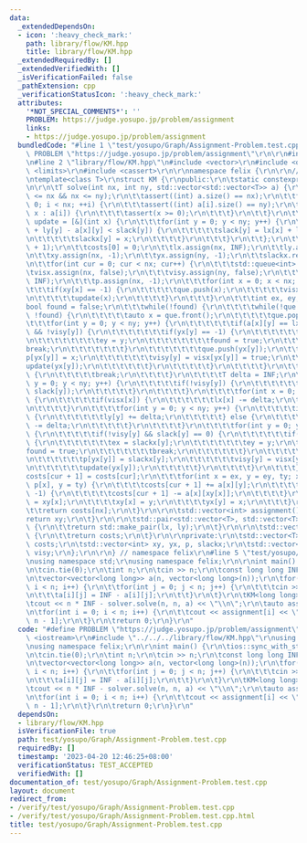 ```yaml
---
data:
  _extendedDependsOn:
  - icon: ':heavy_check_mark:'
    path: library/flow/KM.hpp
    title: library/flow/KM.hpp
  _extendedRequiredBy: []
  _extendedVerifiedWith: []
  _isVerificationFailed: false
  _pathExtension: cpp
  _verificationStatusIcon: ':heavy_check_mark:'
  attributes:
    '*NOT_SPECIAL_COMMENTS*': ''
    PROBLEM: https://judge.yosupo.jp/problem/assignment
    links:
    - https://judge.yosupo.jp/problem/assignment
  bundledCode: "#line 1 \"test/yosupo/Graph/Assignment-Problem.test.cpp\"\n#define\
    \ PROBLEM \"https://judge.yosupo.jp/problem/assignment\"\r\n\r\n#include <iostream>\r\
    \n#line 2 \"library/flow/KM.hpp\"\n#include <vector>\r\n#include <queue>\r\n#include\
    \ <limits>\r\n#include <cassert>\r\n\r\nnamespace felix {\r\n\r\n// https://atcoder.jp/contests/abc247/submissions/30867023\r\
    \ntemplate<class T>\r\nstruct KM {\r\npublic:\r\n\tstatic constexpr T INF = std::numeric_limits<T>::max();\r\
    \n\r\n\tT solve(int nx, int ny, std::vector<std::vector<T>> a) {\r\n\t\tassert(0\
    \ <= nx && nx <= ny);\r\n\t\tassert((int) a.size() == nx);\r\n\t\tfor(int i =\
    \ 0; i < nx; ++i) {\r\n\t\t\tassert((int) a[i].size() == ny);\r\n\t\t\tfor(auto\
    \ x : a[i]) {\r\n\t\t\t\tassert(x >= 0);\r\n\t\t\t}\r\n\t\t}\r\n\t\t\r\n\t\tauto\
    \ update = [&](int x) {\r\n\t\t\tfor(int y = 0; y < ny; y++) {\r\n\t\t\t\tif(lx[x]\
    \ + ly[y] - a[x][y] < slack[y]) {\r\n\t\t\t\t\tslack[y] = lx[x] + ly[y] - a[x][y];\r\
    \n\t\t\t\t\tslackx[y] = x;\r\n\t\t\t\t}\r\n\t\t\t}\r\n\t\t};\r\n\t\t\r\n\t\tcosts.resize(nx\
    \ + 1);\r\n\t\tcosts[0] = 0;\r\n\t\tlx.assign(nx, INF);\r\n\t\tly.assign(ny, 0);\r\
    \n\t\txy.assign(nx, -1);\r\n\t\tyx.assign(ny, -1);\r\n\t\tslackx.resize(ny);\r\
    \n\t\tfor(int cur = 0; cur < nx; cur++) {\r\n\t\t\tstd::queue<int> que;\r\n\t\t\
    \tvisx.assign(nx, false);\r\n\t\t\tvisy.assign(ny, false);\r\n\t\t\tslack.assign(ny,\
    \ INF);\r\n\t\t\tp.assign(nx, -1);\r\n\t\t\tfor(int x = 0; x < nx; x++) {\r\n\t\
    \t\t\tif(xy[x] == -1) {\r\n\t\t\t\t\tque.push(x);\r\n\t\t\t\t\tvisx[x] = true;\r\
    \n\t\t\t\t\tupdate(x);\r\n\t\t\t\t}\r\n\t\t\t}\r\n\t\t\tint ex, ey;\r\n\t\t\t\
    bool found = false;\r\n\t\t\twhile(!found) {\r\n\t\t\t\twhile(!que.empty() &&\
    \ !found) {\r\n\t\t\t\t\tauto x = que.front();\r\n\t\t\t\t\tque.pop();\r\n\t\t\
    \t\t\tfor(int y = 0; y < ny; y++) {\r\n\t\t\t\t\t\tif(a[x][y] == lx[x] + ly[y]\
    \ && !visy[y]) {\r\n\t\t\t\t\t\t\tif(yx[y] == -1) {\r\n\t\t\t\t\t\t\t\tex = x;\r\
    \n\t\t\t\t\t\t\t\tey = y;\r\n\t\t\t\t\t\t\t\tfound = true;\r\n\t\t\t\t\t\t\t\t\
    break;\r\n\t\t\t\t\t\t\t}\r\n\t\t\t\t\t\t\tque.push(yx[y]);\r\n\t\t\t\t\t\t\t\
    p[yx[y]] = x;\r\n\t\t\t\t\t\t\tvisy[y] = visx[yx[y]] = true;\r\n\t\t\t\t\t\t\t\
    update(yx[y]);\r\n\t\t\t\t\t\t}\r\n\t\t\t\t\t}\r\n\t\t\t\t}\r\n\t\t\t\tif(found)\
    \ {\r\n\t\t\t\t\tbreak;\r\n\t\t\t\t}\r\n\t\t\t\tT delta = INF;\r\n\t\t\t\tfor(int\
    \ y = 0; y < ny; y++) {\r\n\t\t\t\t\tif(!visy[y]) {\r\n\t\t\t\t\t\tdelta = std::min(delta,\
    \ slack[y]);\r\n\t\t\t\t\t}\r\n\t\t\t\t}\r\n\t\t\t\tfor(int x = 0; x < nx; x++)\
    \ {\r\n\t\t\t\t\tif(visx[x]) {\r\n\t\t\t\t\t\tlx[x] -= delta;\r\n\t\t\t\t\t}\r\
    \n\t\t\t\t}\r\n\t\t\t\tfor(int y = 0; y < ny; y++) {\r\n\t\t\t\t\tif(visy[y])\
    \ {\r\n\t\t\t\t\t\tly[y] += delta;\r\n\t\t\t\t\t} else {\r\n\t\t\t\t\t\tslack[y]\
    \ -= delta;\r\n\t\t\t\t\t}\r\n\t\t\t\t}\r\n\t\t\t\tfor(int y = 0; y < ny; y++)\
    \ {\r\n\t\t\t\t\tif(!visy[y] && slack[y] == 0) {\r\n\t\t\t\t\t\tif(yx[y] == -1)\
    \ {\r\n\t\t\t\t\t\t\tex = slackx[y];\r\n\t\t\t\t\t\t\tey = y;\r\n\t\t\t\t\t\t\t\
    found = true;\r\n\t\t\t\t\t\t\tbreak;\r\n\t\t\t\t\t\t}\r\n\t\t\t\t\t\tque.push(yx[y]);\r\
    \n\t\t\t\t\t\tp[yx[y]] = slackx[y];\r\n\t\t\t\t\t\tvisy[y] = visx[yx[y]] = true;\r\
    \n\t\t\t\t\t\tupdate(yx[y]);\r\n\t\t\t\t\t}\r\n\t\t\t\t}\r\n\t\t\t}\r\n\t\t\t\
    costs[cur + 1] = costs[cur];\r\n\t\t\tfor(int x = ex, y = ey, ty; x != -1; x =\
    \ p[x], y = ty) {\r\n\t\t\t\tcosts[cur + 1] += a[x][y];\r\n\t\t\t\tif(xy[x] !=\
    \ -1) {\r\n\t\t\t\t\tcosts[cur + 1] -= a[x][xy[x]];\r\n\t\t\t\t}\r\n\t\t\t\tty\
    \ = xy[x];\r\n\t\t\t\txy[x] = y;\r\n\t\t\t\tyx[y] = x;\r\n\t\t\t}\r\n\t\t}\r\n\
    \t\treturn costs[nx];\r\n\t}\r\n\r\n\tstd::vector<int> assignment() {\r\n\t\t\
    return xy;\r\n\t}\r\n\r\n\tstd::pair<std::vector<T>, std::vector<T>> labels()\
    \ {\r\n\t\treturn std::make_pair(lx, ly);\r\n\t}\r\n\r\n\tstd::vector<T> weights()\
    \ {\r\n\t\treturn costs;\r\n\t}\r\n\r\nprivate:\r\n\tstd::vector<T> lx, ly, slack,\
    \ costs;\r\n\tstd::vector<int> xy, yx, p, slackx;\r\n\tstd::vector<bool> visx,\
    \ visy;\r\n};\r\n\r\n} // namespace felix\r\n#line 5 \"test/yosupo/Graph/Assignment-Problem.test.cpp\"\
    \nusing namespace std;\r\nusing namespace felix;\r\n\r\nint main() {\r\n\tios::sync_with_stdio(false);\r\
    \n\tcin.tie(0);\r\n\tint n;\r\n\tcin >> n;\r\n\tconst long long INF = 1e12L;\r\
    \n\tvector<vector<long long>> a(n, vector<long long>(n));\r\n\tfor(int i = 0;\
    \ i < n; i++) {\r\n\t\tfor(int j = 0; j < n; j++) {\r\n\t\t\tcin >> a[i][j];\r\
    \n\t\t\ta[i][j] = INF - a[i][j];\r\n\t\t}\r\n\t}\r\n\tKM<long long> solver;\r\n\
    \tcout << n * INF - solver.solve(n, n, a) << \"\\n\";\r\n\tauto assignment = solver.assignment();\r\
    \n\tfor(int i = 0; i < n; i++) {\r\n\t\tcout << assignment[i] << \" \\n\"[i ==\
    \ n - 1];\r\n\t}\r\n\treturn 0;\r\n}\r\n"
  code: "#define PROBLEM \"https://judge.yosupo.jp/problem/assignment\"\r\n\r\n#include\
    \ <iostream>\r\n#include \"../../../library/flow/KM.hpp\"\r\nusing namespace std;\r\
    \nusing namespace felix;\r\n\r\nint main() {\r\n\tios::sync_with_stdio(false);\r\
    \n\tcin.tie(0);\r\n\tint n;\r\n\tcin >> n;\r\n\tconst long long INF = 1e12L;\r\
    \n\tvector<vector<long long>> a(n, vector<long long>(n));\r\n\tfor(int i = 0;\
    \ i < n; i++) {\r\n\t\tfor(int j = 0; j < n; j++) {\r\n\t\t\tcin >> a[i][j];\r\
    \n\t\t\ta[i][j] = INF - a[i][j];\r\n\t\t}\r\n\t}\r\n\tKM<long long> solver;\r\n\
    \tcout << n * INF - solver.solve(n, n, a) << \"\\n\";\r\n\tauto assignment = solver.assignment();\r\
    \n\tfor(int i = 0; i < n; i++) {\r\n\t\tcout << assignment[i] << \" \\n\"[i ==\
    \ n - 1];\r\n\t}\r\n\treturn 0;\r\n}\r\n"
  dependsOn:
  - library/flow/KM.hpp
  isVerificationFile: true
  path: test/yosupo/Graph/Assignment-Problem.test.cpp
  requiredBy: []
  timestamp: '2023-04-20 12:46:25+08:00'
  verificationStatus: TEST_ACCEPTED
  verifiedWith: []
documentation_of: test/yosupo/Graph/Assignment-Problem.test.cpp
layout: document
redirect_from:
- /verify/test/yosupo/Graph/Assignment-Problem.test.cpp
- /verify/test/yosupo/Graph/Assignment-Problem.test.cpp.html
title: test/yosupo/Graph/Assignment-Problem.test.cpp
---
```

